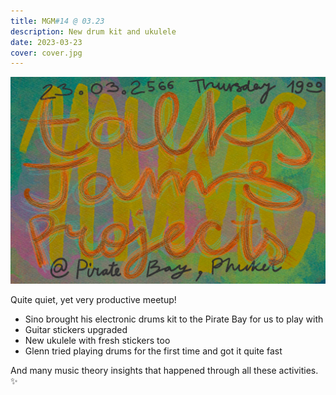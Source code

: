 ```yaml
---
title: MGM#14 @ 03.23
description: New drum kit and ukulele
date: 2023-03-23
cover: cover.jpg
---
```


<youtube-embed video="4YMBK1y8DYM"></youtube-embed>

![](./cover.jpg)

Quite quiet, yet very productive meetup!

- Sino brought his electronic drums kit to the Pirate Bay for us to play with
- Guitar stickers upgraded
- New ukulele with fresh stickers too
- Glenn tried playing drums for the first time and got it quite fast

And many music theory insights that happened through all these activities. ✨